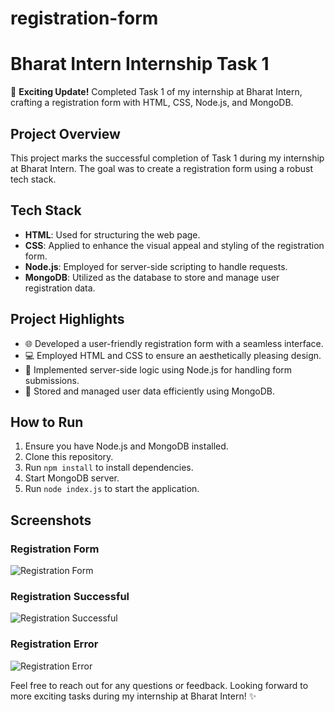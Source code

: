 # registration-form

# Bharat Intern Internship Task 1

🚀 **Exciting Update!** Completed Task 1 of my internship at Bharat Intern, crafting a registration form with HTML, CSS, Node.js, and MongoDB.

## Project Overview

This project marks the successful completion of Task 1 during my internship at Bharat Intern. The goal was to create a registration form using a robust tech stack.

## Tech Stack

- **HTML**: Used for structuring the web page.
- **CSS**: Applied to enhance the visual appeal and styling of the registration form.
- **Node.js**: Employed for server-side scripting to handle requests.
- **MongoDB**: Utilized as the database to store and manage user registration data.

## Project Highlights

- 🌐 Developed a user-friendly registration form with a seamless interface.
- 💻 Employed HTML and CSS to ensure an aesthetically pleasing design.
- 🚀 Implemented server-side logic using Node.js for handling form submissions.
- 📁 Stored and managed user data efficiently using MongoDB.

## How to Run

1. Ensure you have Node.js and MongoDB installed.
2. Clone this repository.
3. Run `npm install` to install dependencies.
4. Start MongoDB server.
5. Run `node index.js` to start the application.

## Screenshots

### Registration Form

![Registration Form](https://github.com/ErShubham4u/registration-form/assets/100616631/30035474-7044-42b7-a423-92db3ba4c218)

### Registration Successful

![Registration Successful](https://github.com/ErShubham4u/registration-form/assets/100616631/35659a43-adae-47b4-8e56-72cdf19bf633)

### Registration Error

![Registration Error](https://github.com/ErShubham4u/registration-form/assets/100616631/88477cde-7144-45db-9684-322c81e704af)

Feel free to reach out for any questions or feedback. Looking forward to more exciting tasks during my internship at Bharat Intern! ✨
